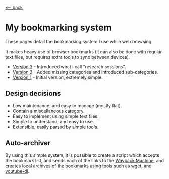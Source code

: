 <title>Bookmarking</title>

[\<-- back](../)

# My bookmarking system

These pages detail the bookmarking system I use while web browsing.

It makes heavy use of browser bookmarks (it can also be done with regular text
files, but requires extra tools to sync between devices).

- [Version 3](v3) - Introduced what I call "research sessions".
- [Version 2](v2) - Added missing categories and introduced sub-categories.
- [Version 1](v1) - Initial version, extremely simple.

## Design decisions

- Low maintenance, and easy to manage (mostly flat).
- Contain a miscellaneous category.
- Easy to implement using simple text files.
- Simple to understand, and easy to use.
- Extensible, easily parsed by simple tools.

## Auto-archiver

By using this simple system, it is possible to create a script which accepts
the bookmark list, and sends each of the links to the [Wayback
Machine](https://web.archive.org/), and creates local archives of the bookmarks
using tools such as [wget](https://www.gnu.org/software/wget/), and
[youtube-dl](https://rg3.github.io/youtube-dl/).
